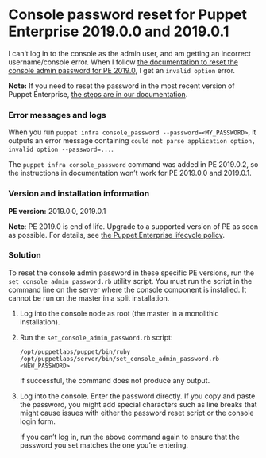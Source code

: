 # Console password reset for Puppet Enterprise 2019.0.0 and 2019.0.1
<p>I can’t log in to the console as the admin user, and am getting an incorrect username/console error. When I follow <a href="https://github.com/puppetlabs/docs-archive/blob/main/pe/2019.0/console_accessing.md#troubleshooting-login-to-the-pe-admin-account">the documentation to reset the console admin password for PE 2019.0</a>, I get an <code>invalid option</code> error.</p>
<p><strong>Note:</strong> If you need to reset the password in the most recent version of Puppet Enterprise, <a href="https://puppet.com/docs/pe/latest/console_log_in.html#generate_a_user_password_reset_token" target="_self">the steps are in our documentation</a>.</p>
<h3 id="error-messages-and-logs">Error messages and logs</h3>
<p>When you run <code>puppet infra console_password --password=&lt;MY_PASSWORD&gt;</code>, it outputs an error message containing <code>could not parse application option, invalid option --password=...</code>.</p>
<p>The <code>puppet infra console_password</code> command was added in PE 2019.0.2, so the instructions in documentation won’t work for PE 2019.0.0 and 2019.0.1. </p>
<h3 id="version-and-installation-information">Version and installation information</h3>
<p><strong>PE version:</strong> 2019.0.0, 2019.0.1</p>
<p><strong>Note</strong>: PE 2019.0 is end of life. Upgrade to a supported version of PE as soon as possible. For details, see <a href="https://puppet.com/products/puppet-enterprise/product-support-lifecycle/">the Puppet Enterprise lifecycle policy</a>.</p>
<h3 id="solution">Solution</h3>
<p>To reset the console admin password in these specific PE versions, run the <code>set_console_admin_password.rb</code> utility script. You must run the script in the command line on the server where the console component is installed. It cannot be run on the master in a split installation.</p>
<ol type="1">
<li>
<p>Log into the console node as root (the master in a monolithic installation).</p>
</li>
<li>
<p>Run the <code>set_console_admin_password.rb</code> script:</p>
<p><code>/opt/puppetlabs/puppet/bin/ruby /opt/puppetlabs/server/bin/set_console_admin_password.rb &lt;NEW_PASSWORD&gt;</code></p>
<p>If successful, the command does not produce any output.</p>
</li>
<li>
<p>Log into the console. Enter the password directly. If you copy and paste the password, you might add special characters such as line breaks that might cause issues with either the password reset script or the console login form.</p>
<p>If you can’t log in, run the above command again to ensure that the password you set matches the one you’re entering.</p>
</li>
</ol>
